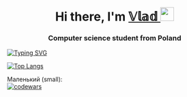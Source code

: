 <h1 align="center">Hi there, I'm <a href="https://daniilshat.ru/" target="_blank">
𝕍𝕝𝕒𝕕
</a> 
<img src="https://github.com/blackcater/blackcater/raw/main/images/Hi.gif" height="32"/></h1>
<h3 align="center">Computer science student from Poland</h3>

<!---Пример кода-->
[![Typing SVG](https://readme-typing-svg.herokuapp.com?color=%2336BCF7&lines=Computer+science+student)](https://git.io/typing-svg)




<!---
manglhorn/manglhorn is a ✨ special ✨ repository because its `README.md` (this file) appears on your GitHub profile.
You can click the Preview link to take a look at your changes.
--->
[![Top Langs](https://github-readme-stats.vercel.app/api/top-langs/?username=manglhorn&layout=compact)](https://github.com/manglhorn/github-readme-stats)

Маленький (small):  
[![codewars](https://www.codewars.com/users/manglhorn/badges/small)](https://www.codewars.com/users/manglhorn) 
